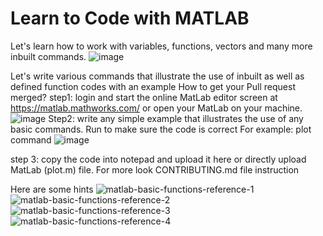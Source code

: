 # Learn to Code with MATLAB
Let's learn how to work with variables, functions, vectors and many more inbuilt commands.
![image](https://user-images.githubusercontent.com/61034696/190884326-66dcec66-26a7-41b9-b6ce-5779af0ed1de.png)

Let's write various commands that illustrate the use of inbuilt as well as defined function codes with an example 
How to get your Pull request merged?
step1: login and start the online MatLab editor screen at https://matlab.mathworks.com/ or open your MatLab on your machine.
![image](https://user-images.githubusercontent.com/61034696/190884486-77be5b97-1f86-4331-80bd-0fcb67aa761a.png)
Step2: write any simple example that illustrates the use of any basic commands. Run to make sure the code is correct
For example: plot command 
![image](https://user-images.githubusercontent.com/61034696/190884774-5669db15-e76d-4aaa-96bd-a3ba572a0ed8.png)

step 3: copy the code into notepad and upload it here or directly upload MatLab (plot.m) file.
For more look CONTRIBUTING.md file instruction

Here are some hints
![matlab-basic-functions-reference-1](https://user-images.githubusercontent.com/61034696/193260818-ea625af7-c1bf-4404-834c-2ab1b6341129.jpg)
![matlab-basic-functions-reference-2](https://user-images.githubusercontent.com/61034696/193260824-2a636011-2d8d-4d60-bcc4-9aa1b80f96a0.jpg)
![matlab-basic-functions-reference-3](https://user-images.githubusercontent.com/61034696/193260828-c2c38ae3-93af-41e1-aa3b-f111aa4d761a.jpg)
![matlab-basic-functions-reference-4](https://user-images.githubusercontent.com/61034696/193260836-143d9f43-51c9-40ec-80e8-7391ed3d03b1.jpg)
